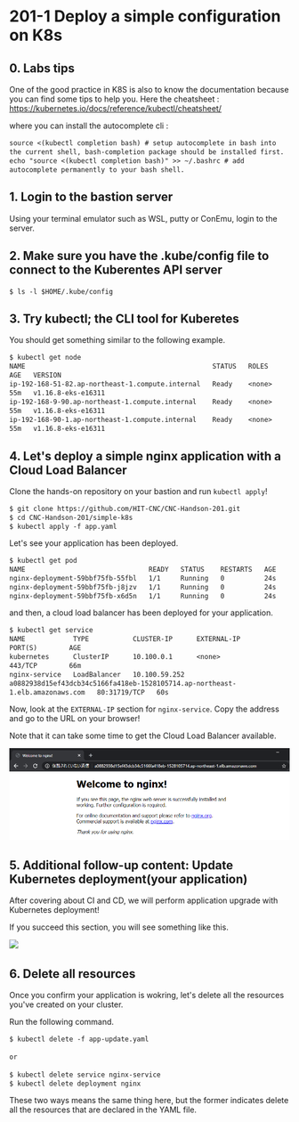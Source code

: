 # 201-1 Deploy a simple configuration on K8s

## 0. Labs tips

One of the good practice in K8S is also to know the documentation because you can find some tips to help you.
Here the cheatsheet : https://kubernetes.io/docs/reference/kubectl/cheatsheet/

where you can install the autocomplete cli :
```
source <(kubectl completion bash) # setup autocomplete in bash into the current shell, bash-completion package should be installed first.
echo "source <(kubectl completion bash)" >> ~/.bashrc # add autocomplete permanently to your bash shell.
```

## 1. Login to the bastion server

Using your terminal emulator such as WSL, putty or ConEmu, login to the server.

## 2. Make sure you have the .kube/config file to connect to the Kuberentes API server

```
$ ls -l $HOME/.kube/config
```

## 3. Try kubectl; the CLI tool for Kuberetes

You should get something similar to the following example.

```
$ kubectl get node
NAME                                               STATUS   ROLES    AGE   VERSION
ip-192-168-51-82.ap-northeast-1.compute.internal   Ready    <none>   55m   v1.16.8-eks-e16311
ip-192-168-9-90.ap-northeast-1.compute.internal    Ready    <none>   55m   v1.16.8-eks-e16311
ip-192-168-90-1.ap-northeast-1.compute.internal    Ready    <none>   55m   v1.16.8-eks-e16311
```

## 4. Let's deploy a simple nginx application with a Cloud Load Balancer

Clone the hands-on repository on your bastion and run `kubectl apply`!

```
$ git clone https://github.com/HIT-CNC/CNC-Handson-201.git
$ cd CNC-Handson-201/simple-k8s
$ kubectl apply -f app.yaml
```

Let's see your application has been deployed.

```
$ kubectl get pod
NAME                               READY   STATUS    RESTARTS   AGE
nginx-deployment-59bbf75fb-55fbl   1/1     Running   0          24s
nginx-deployment-59bbf75fb-j8jzv   1/1     Running   0          24s
nginx-deployment-59bbf75fb-x6d5n   1/1     Running   0          24s
```

and then, a cloud load balancer has been deployed for your application.

```
$ kubectl get service
NAME            TYPE           CLUSTER-IP      EXTERNAL-IP                                                                    PORT(S)        AGE
kubernetes      ClusterIP      10.100.0.1      <none>                                                                         443/TCP        66m
nginx-service   LoadBalancer   10.100.59.252   a0882938d15ef43dcb34c5166fa418eb-1528105714.ap-northeast-1.elb.amazonaws.com   80:31719/TCP   60s
```

Now, look at the `EXTERNAL-IP` section for `nginx-service`. Copy the address and go to the URL on your browser!

Note that it can take some time to get the Cloud Load Balancer available.

![](img/nginx.png)

## 5. Additional follow-up content: Update Kubernetes deployment(your application)

After covering about CI and CD, we will perform application upgrade with Kubernetes deployment!

If you succeed this section, you will see something like this.

![](img/nginx2.png)

## 6. Delete all resources

Once you confirm your application is wokring, let's delete all the resources you've created on your cluster.

Run the following command.

```
$ kubectl delete -f app-update.yaml

or

$ kubectl delete service nginx-service
$ kubectl delete deployment nginx
```

These two ways means the same thing here, but the former indicates delete all the resources that are declared in the YAML file.
